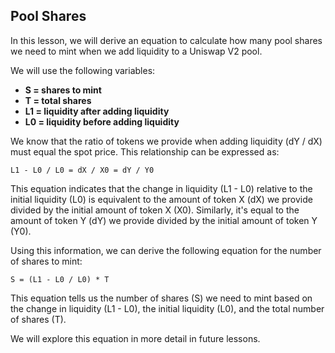 ## Pool Shares

In this lesson, we will derive an equation to calculate how many pool shares we need to mint when we add liquidity to a Uniswap V2 pool.

We will use the following variables:

* **S = shares to mint**
* **T = total shares**
* **L1 = liquidity after adding liquidity**
* **L0 = liquidity before adding liquidity**

We know that the ratio of tokens we provide when adding liquidity (dY / dX) must equal the spot price. This relationship can be expressed as: 

```
L1 - L0 / L0 = dX / X0 = dY / Y0
```

This equation indicates that the change in liquidity (L1 - L0) relative to the initial liquidity (L0) is equivalent to the amount of token X (dX) we provide divided by the initial amount of token X (X0).  Similarly, it's equal to the amount of token Y (dY) we provide divided by the initial amount of token Y (Y0).

Using this information, we can derive the following equation for the number of shares to mint:

```
S = (L1 - L0 / L0) * T
```

This equation tells us the number of shares (S) we need to mint based on the change in liquidity (L1 - L0), the initial liquidity (L0), and the total number of shares (T).

We will explore this equation in more detail in future lessons. 
